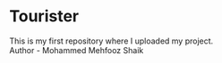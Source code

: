 # Tourister
This is my first repository where I uploaded my project.
<br>
Author - Mohammed Mehfooz Shaik   

